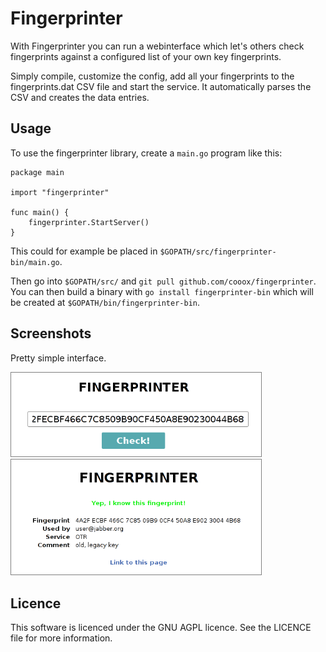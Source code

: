 # Fingerprinter

With Fingerprinter you can run a webinterface which let's others check
fingerprints against a configured list of your own key fingerprints.

Simply compile, customize the config, add all your fingerprints to the
fingerprints.dat CSV file and start the service. It automatically parses the CSV
and creates the data entries.

## Usage

To use the fingerprinter library, create a `main.go` program like this:

```golang
package main

import "fingerprinter"

func main() {
    fingerprinter.StartServer()
}
```

This could for example be placed in `$GOPATH/src/fingerprinter-bin/main.go`.

Then go into `$GOPATH/src/` and `git pull github.com/cooox/fingerprinter`. You can then build a binary with `go install fingerprinter-bin` which will be created at `$GOPATH/bin/fingerprinter-bin`.

## Screenshots

Pretty simple interface.

<img src="input.png" style="max-width: 400px; border: 1px solid gray" >

<img src="output.png" style="max-width: 400px; border: 1px solid gray" >

## Licence

This software is licenced under the GNU AGPL licence. See the LICENCE file for
more information.

